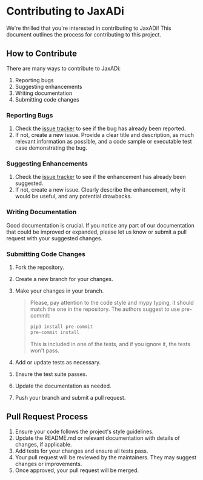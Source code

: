 # Contributing to JaxADi

We're thrilled that you're interested in contributing to JaxADi! This document outlines the process for contributing to this project.

## How to Contribute

There are many ways to contribute to JaxADi:

1. Reporting bugs
2. Suggesting enhancements
3. Writing documentation
4. Submitting code changes

### Reporting Bugs

1. Check the [issue tracker](https://github.com/based-robotics/jaxadi/issues) to see if the bug has already been reported.
2. If not, create a new issue. Provide a clear title and description, as much relevant information as possible, and a code sample or executable test case demonstrating the bug.

### Suggesting Enhancements

1. Check the [issue tracker](https://github.com/based-robotics/jaxadi/issues) to see if the enhancement has already been suggested.
2. If not, create a new issue. Clearly describe the enhancement, why it would be useful, and any potential drawbacks.

### Writing Documentation

Good documentation is crucial. If you notice any part of our documentation that could be improved or expanded, please let us know or submit a pull request with your suggested changes.

### Submitting Code Changes

1. Fork the repository.
2. Create a new branch for your changes.
3. Make your changes in your branch.
   > Please, pay attention to the code style and mypy typing, it should match the one in the repository. The authors suggest to use pre-commit:
   > ```bash
   > pip3 install pre-commit
   > pre-commit install
   > ``` 
   > This is included in one of the tests, and if you ignore it, the tests won't pass.

4. Add or update tests as necessary.
5. Ensure the test suite passes.
6. Update the documentation as needed.
7. Push your branch and submit a pull request.

## Pull Request Process

1. Ensure your code follows the project's style guidelines.
2. Update the README.md or relevant documentation with details of changes, if applicable.
3. Add tests for your changes and ensure all tests pass.
4. Your pull request will be reviewed by the maintainers. They may suggest changes or improvements.
5. Once approved, your pull request will be merged.

